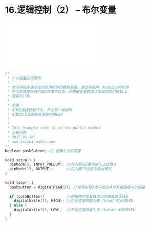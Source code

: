 # 16.逻辑控制（2） – 布尔变量

<iframe src="//player.bilibili.com/player.html?aid=52628485&bvid=BV164411J7GE&cid=92098731&page=17" scrolling="no" border="0" frameborder="no" framespacing="0" allowfullscreen="true"> </iframe>

```cpp
/*
 * 布尔变量应用示例
 * 
 * 本示例程序演示如何使用布尔型数据变量。通过本程序，Arduino将利用
 * 布尔型变量存储引脚2的电平状态，并根据变量数值点亮或熄灭引脚13上
 * 连接的LED。
 * 
 * 电路：
 * 引脚2连接轻触开关，开关另一端接地
 * 引脚13上安装有开发板内置LED
 * 
 * 
 * This example code is in the public domain
 * 太极创客 
 * 2017-01-18
 * www.taichi-maker.com
*/
boolean pushButton; // 创建布尔型变量
 
void setup() {
  pinMode(2, INPUT_PULLUP); //将引脚2设置为输入上拉模式
  pinMode(13, OUTPUT);      //将引脚13设置为输出模式
}
 
void loop() {
  pushButton = digitalRead(2); //读取引脚2电平状态并将其赋值给布尔变量
  
  if (pushButton){          //根据布尔变量数值点亮或者熄灭LED
    digitalWrite(13, HIGH); //布尔变量数值为真（true）时点亮LED
  } else {
    digitalWrite(13, LOW);  //布尔变量数值为假（false）时熄灭LED
  }
}
```

